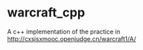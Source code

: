 warcraft_cpp
============

A c++ implementation of the practice in http://cxsjsxmooc.openjudge.cn/warcraft1/A/
